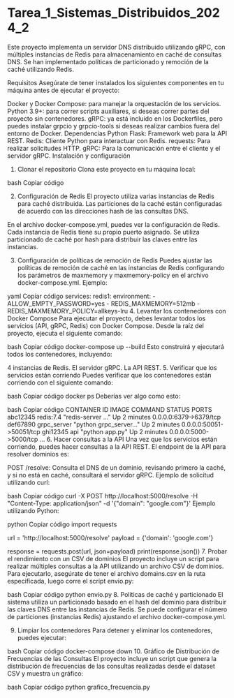 # Tarea_1_Sistemas_Distribuidos_2024_2
Este proyecto implementa un servidor DNS distribuido utilizando gRPC, con múltiples instancias de Redis para almacenamiento en caché de consultas DNS. Se han implementado políticas de particionado y remoción de la caché utilizando Redis.

Requisitos
Asegúrate de tener instalados los siguientes componentes en tu máquina antes de ejecutar el proyecto:

Docker y Docker Compose: para manejar la orquestación de los servicios.
Python 3.9+: para correr scripts auxiliares, si deseas correr partes del proyecto sin contenedores.
gRPC: ya está incluido en los Dockerfiles, pero puedes instalar grpcio y grpcio-tools si deseas realizar cambios fuera del entorno de Docker.
Dependencias Python
Flask: Framework web para la API REST.
Redis: Cliente Python para interactuar con Redis.
requests: Para realizar solicitudes HTTP.
gRPC: Para la comunicación entre el cliente y el servidor gRPC.
Instalación y configuración
1. Clonar el repositorio
Clona este proyecto en tu máquina local:

bash
Copiar código

2. Configuración de Redis
El proyecto utiliza varias instancias de Redis para caché distribuida. Las particiones de la caché están configuradas de acuerdo con las direcciones hash de las consultas DNS.

En el archivo docker-compose.yml, puedes ver la configuración de Redis. Cada instancia de Redis tiene su propio puerto asignado. Se utiliza particionado de caché por hash para distribuir las claves entre las instancias.

3. Configuración de políticas de remoción de Redis
Puedes ajustar las políticas de remoción de caché en las instancias de Redis configurando los parámetros de maxmemory y maxmemory-policy en el archivo docker-compose.yml. Ejemplo:

yaml
Copiar código
services:
  redis1:
    environment:
      - ALLOW_EMPTY_PASSWORD=yes
      - REDIS_MAXMEMORY=512mb
      - REDIS_MAXMEMORY_POLICY=allkeys-lru
4. Levantar los contenedores con Docker Compose
Para ejecutar el proyecto, debes levantar todos los servicios (API, gRPC, Redis) con Docker Compose. Desde la raíz del proyecto, ejecuta el siguiente comando:

bash
Copiar código
docker-compose up --build
Esto construirá y ejecutará todos los contenedores, incluyendo:

4 instancias de Redis.
El servidor gRPC.
La API REST.
5. Verificar que los servicios están corriendo
Puedes verificar que los contenedores están corriendo con el siguiente comando:

bash
Copiar código
docker ps
Deberías ver algo como esto:

bash
Copiar código
CONTAINER ID   IMAGE                    COMMAND                  STATUS          PORTS
abc12345       redis:7.4                "redis-server ..."       Up 2 minutes    0.0.0.0:6379->6379/tcp
def67890       grpc_server              "python grpc_server..."  Up 2 minutes    0.0.0.0:50051->50051/tcp
ghi12345       api                      "python app.py"          Up 2 minutes    0.0.0.0:5000->5000/tcp
...
6. Hacer consultas a la API
Una vez que los servicios están corriendo, puedes hacer consultas a la API REST. El endpoint de la API para resolver dominios es:

POST /resolve: Consulta el DNS de un dominio, revisando primero la caché, y si no está en caché, consultará el servidor gRPC.
Ejemplo de solicitud utilizando curl:

bash
Copiar código
curl -X POST http://localhost:5000/resolve -H "Content-Type: application/json" -d '{"domain": "google.com"}'
Ejemplo utilizando Python:

python
Copiar código
import requests

url = 'http://localhost:5000/resolve'
payload = {'domain': 'google.com'}

response = requests.post(url, json=payload)
print(response.json())
7. Probar el rendimiento con un CSV de dominios
El proyecto incluye un script para realizar múltiples consultas a la API utilizando un archivo CSV de dominios. Para ejecutarlo, asegúrate de tener el archivo domains.csv en la ruta especificada, luego corre el script envio.py:

bash
Copiar código
python envio.py
8. Políticas de caché y particionado
El sistema utiliza un particionado basado en el hash del dominio para distribuir las claves DNS entre las instancias de Redis. Se puede configurar el número de particiones (instancias Redis) ajustando el archivo docker-compose.yml.

9. Limpiar los contenedores
Para detener y eliminar los contenedores, puedes ejecutar:

bash
Copiar código
docker-compose down
10. Gráfico de Distribución de Frecuencias de las Consultas
El proyecto incluye un script que genera la distribución de frecuencias de las consultas realizadas desde el dataset CSV y muestra un gráfico:

bash
Copiar código
python grafico_frecuencia.py
